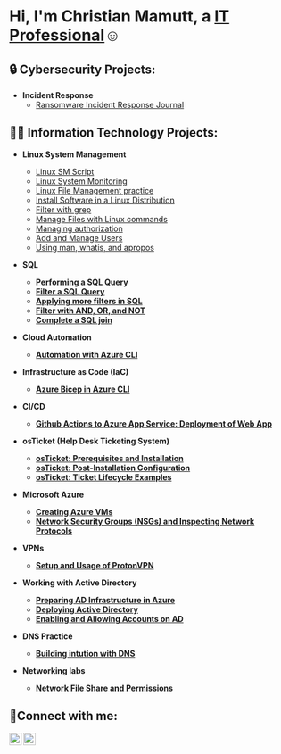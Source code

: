 <h1>Hi, I'm Christian Mamutt, a <a href="https://linkedin.com/in/Christianmamutt">IT Professional</a>☺</h1>

<h2>🔒 Cybersecurity Projects:</h2>

- <b>Incident Response</b>
  - [Ransomware Incident Response Journal](https://github.com/Mamutt7/Ransomware-Incident-Response-Journal)


<h2>👨‍💻 Information Technology Projects:</h2>

- <b>Linux System Management</b>
  - [Linux SM Script](https://github.com/Mamutt7/Linux-System-Management-Script-Collection)
  - [Linux System Monitoring](https://github.com/Mamutt7/Linux-System-Monitoring-Script/blob/main/README.md)
  - [Linux File Management practice](https://github.com/Mamutt7/File-Management-and-Permissions-Script/blob/main/README.md)
  - [Install Software in a Linux Distribution](https://github.com/Mamutt7/Install-Software-in-a-Linux-distribution)
  - [Filter with grep](https://github.com/Mamutt7/Filter-with-grep)
  - [Manage Files with Linux commands](https://github.com/Mamutt7/Manage-Files-with-Linux-commands)
  - [Managing authorization](https://github.com/Mamutt7/Manage-authorization)
  - [Add and Manage Users](https://github.com/Mamutt7/Add-and-manage-users-with-Linux-commands)
  - [Using man, whatis, and apropos](https://github.com/Mamutt7/Get-help-in-the-Linux-Command-Line)
- <b>SQL
  - [Performing a SQL Query](https://github.com/Mamutt7/Perform-a-SQL-Query)
  - [Filter a SQL Query](https://github.com/Mamutt7/Filter-a-SQL-Query/blob/main/README.md)
  - [Applying more filters in SQL](https://github.com/Mamutt7/Apply-more-filters-in-SQL/blob/main/README.md)
  - [Filter with AND, OR, and NOT](https://github.com/Mamutt7/Filter-with-AND-OR-and-NOT)
  - [Complete a SQL join](https://github.com/Mamutt7/Complete-a-SQL-join/blob/main/README.md)

- <b>Cloud Automation</b>
  - [Automation with Azure CLI](https://github.com/Mamutt7/Automation-with-Azure-CLI)
- <b>Infrastructure as Code (IaC)</b>
  - [Azure Bicep in Azure CLI](https://github.com/Mamutt7/Azure-Bicep-Beginner-Project)
- <b>CI/CD</b>
  - [Github Actions to Azure App Service: Deployment of Web App](https://github.com/Mamutt7/Deployment-of-Web-App)
- <b>osTicket (Help Desk Ticketing System)</b>
  - [osTicket: Prerequisites and Installation](https://github.com/Mamutt7/Lab-3.1-osTicket-Setup)
  - [osTicket: Post-Installation Configuration](https://github.com/Mamutt7/Lab-3.2-osTicket-Post-Installation)
  - [osTicket: Ticket Lifecycle Examples](https://github.com/Mamutt7/Lab-3.3-Ticket-and-Ticket-Life-Cycle)
- <b>Microsoft Azure</b>
  - [Creating Azure VMs](https://github.com/Mamutt7/Lab-1-Creating-VMs-in-Azure)
  - [Network Security Groups (NSGs) and Inspecting Network Protocols](https://github.com/Mamutt7/Lab-2-Azure-Networking-with-VMs)
 - <b>VPNs<b>
   - [Setup and Usage of ProtonVPN](https://github.com/Mamutt7/Lab-4-VPN-Setup-and-Usage-ProtonVPN-)
- <b>Working with Active Directory<b>
  - [Preparing AD Infrastructure in Azure](https://github.com/Mamutt7/Lab-5.1-Preparing-AD-Infrastructure-in-Azure)
  - [Deploying Active Directory](https://github.com/Mamutt7/Lab-5.2-Deploying-Active-Directory)
  - [Enabling and Allowing Accounts on AD](https://github.com/Mamutt7/Lab-5.3-Enabling-and-Unlocking-Accounts)
- <b>DNS Practice<b>
  - [Building intution with DNS](https://github.com/Mamutt7/Lab-6-Building-intuition-for-DNS)
- <b>Networking labs<b>
  - [Network File Share and Permissions](https://github.com/Mamutt7/Lab-7-Network-File-Shares-and-Permissions)


<h2>🤳Connect with me:</h2>

[<img align="left" alt="Josh | LinkedIn" width="22px" src="https://cdn.jsdelivr.net/npm/simple-icons@v3/icons/linkedin.svg" />][linkedin]
[<img align="left" alt="Josh | Instagram" width="22px" src="https://cdn.jsdelivr.net/npm/simple-icons@v3/icons/instagram.svg" />][instagram]

[instagram]: https://www.instagram.com/mamutt7
[linkedin]: https://linkedin.com/in/ChristianMamutt
